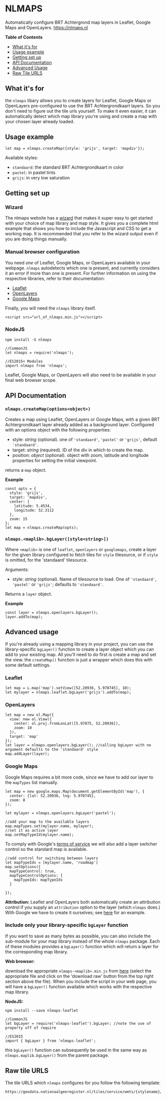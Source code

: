 # NLMAPS

Automatically configure BRT Achtergrond map layers in Leaflet, Google Maps and OpenLayers. https://nlmaps.nl

**Table of Contents**

* [What it's for](#what-its-for)
* [Usage example](#usage-example)
* [Getting set up](#getting-set-up)
* [API Documentation](#api-documentation)
* [Advanced Usage](#advanced-usage)
* [Raw Tile URLS](#raw-tile-urls)

## What it's for

the `nlmaps` libary allows you to create layers for Leaflet, Google Maps or OpenLayers pre-configured to use the BRT Achtergrondkaart layers. So you don't need to figure out the tile urls yourself. To make it even easier, it can automatically detect which map library you're using and create a map with your chosen layer already loaded.

## Usage example
    let map = nlmaps.createMap({style: 'grijs', target: 'mapdiv'});

Available styles:

* `standaard`: the standard BRT Achtergrondkaart in color
* `pastel`: in pastel tints
* `grijs`: in very low saturation

## Getting set up

### Wizard
The nlmaps website has a [wizard](https://nlmaps.nl/#wizard) that makes it super easy to get started with your choice of map library and map style. It gives you a complete html example that shows you how to include the Javascript and CSS to get a working map. It is recommended that you refer to the wizard output even if you are doing things manually.

### Manual browser configuration
You need _one_ of Leaflet, Google Maps, or OpenLayers available in your webpage. `nlmaps` autodetects which one is present, and currently considers it an error if more than one is present. For further information on using the respective libraries, refer to their documentation:

* [Leaflet](https://leafletjs.com/examples.html)
* [OpenLayers](http://openlayers.org/en/latest/doc/quickstart.html)
* [Google Maps](https://developers.google.com/maps/documentation/javascript/)

Finally, you will need the `nlmaps` library itself.

    <script src="url_of_nlmaps.min.js"></script>

### NodeJS

    npm install -S nlmaps
    
    //CommonJS
    let nlmaps = require('nlmaps');
    
    //ES2015+ Modules
    import nlmaps from 'nlmaps';

Leaflet, Google Maps, or OpenLayers will also need to be available in your final web browser scope.
   
    
## API Documentation

### `nlmaps.createMap(options<object>)`
Creates a map using Leaflet, OpenLayers or Google Maps, with a given BRT Achtergrondkaart layer already added as a background layer. Configured with an options object with the following properties:

* style: _string_ (optional). one of `'standaard'`, `'pastel'` or `'grijs'`, default `'standaard'`.
* target: _string_ (required). ID of the div in which to create the map.
* position: _object_ (optional). object with zoom, latitude and longitude properties for setting the initial viewpoint.

returns a `map` object.

**Example**

    const opts = {
      style: 'grijs',
      target: 'mapdiv',
      center: {
        latitude: 5.4534,
        longitude: 52.3112
      },
      zoom: 15
    };
    let map = nlmaps.createMap(opts);

### `nlmaps.<maplib>.bgLayer([style<string>])`
Where `<maplib>` is one of `leaflet`, `openlayers` or `googlemaps`, create a layer for the given library configured to fetch tiles for `style` tilesource, or if `style` is omitted, for the 'standaard' tilesource.

Arguments:

* style: _string_ (optional). Name of tilesource to load. One of `'standaard'`, `'pastel'` or `'grijs'`; defaults to `'standaard'`.

Returns a `layer` object.

**Example**

    const layer = nlmaps.openlayers.bgLayer();
    layer.addTo(map);


## Advanced usage
If you're already using a mapping library in your project, you can use the library-specific `bgLayer()` function to create a layer object which you can add to your existing map. All you'll need to do first is create a map and set the view. the `createMap()` function is just a wrapper which does this with some default settings.

### Leaflet

    let map = L.map('map').setView([52.20936, 5.970745], 10);
    let mylayer = nlmaps.leaflet.bgLayer('grijs').addTo(map);

### OpenLayers

    let map = new ol.Map({
      view: new ol.View({
        center: ol.proj.fromLonLat([5.97075, 52.20936]),
        zoom: 10
      }),
      target: 'map'
    });
    let layer = nlmaps.openlayers.bgLayer(); //calling bgLayer with no argument defaults to the 'standaard' style
    map.addLayer(layer);

### Google Maps
Google Maps requires a bit more code, since we have to add our layer to the `mapTypes` list manually. 

    let map = new google.maps.Map(document.getElementById('map'), {
      center: {lat: 52.20936, lng: 5.970745},
      zoom: 8
    });
    
    let mylayer = nlmaps.openlayers.bgLayer('pastel');
    
    //add your map to the available layers
    map.mapTypes.set(mylayer.name, mylayer);
    //set it as active layer
    map.setMapTypeId(mylayer.name);
    
To comply with Google's [terms of service](https://developers.google.com/maps/terms?hl=en#10-license-restrictions) we will also add a layer switcher control so the standard map is available.

    //add control for switching between layers
    let mapTypeIds = [mylayer.name, 'roadmap']
    map.setOptions({
      mapTypeControl: true,
      mapTypeControlOptions: {
        mapTypeIds: mapTypeIds
      }

    });

**Attribution:** Leaflet and OpenLayers both automatically create an attribution control if you supply an `attribution` option to the layer (which `nlmaps` does.) With Google we have to create it ourselves; see [here]() for an example.


### Include only your library-specific `bgLayer` function

If you want to save as many bytes as possible, you can also include the sub-module for your map library instead of the whole `nlmaps` package. Each of these modules provides a `bgLayer()` function which will return a layer for the corresponding map library.

**Web browser:**

download the appropriate `nlmaps-<maplib>.min.js` from [here](https://gitlab.com/wm2017/nlmaps/blob/master/dist/nlmaps-leaflet.iife.js) (select the appropriate file and click on the 'download raw' button from the top right section above the file). When you include the script in your web page, you will have a `bgLayer()` function available which works with the respective map library.

**NodeJS:**

    npm install --save nlmaps-leaflet
    
    //CommonJS
    let bgLayer = require('nlmaps-leaflet').bgLayer; //note the use of property off of require
    
    //ES2015
    import { bgLayer } from 'nlmaps-leaflet';

this `bgLayer()` function can subsequently be used in the same way as `nlmaps.maplib.bgLayer()` from the parent package.

## Raw tile URLS
The tile URLS which `nlmaps` configures for you follow the following template:

    https://geodata.nationaalgeoregister.nl/tiles/service/wmts/{stylename}/EPSG:3857/{z}/{x}/{y}.png
